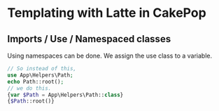 # Templating with Latte in CakePop

## Imports / Use / Namespaced classes

Using namespaces can be done. We assign the use class to a variable.

```php
// So instead of this,
use App\Helpers\Path;
echo Path::root();
// we do this.
{var $Path = App\Helpers\Path::class}
{$Path::root()}
```
